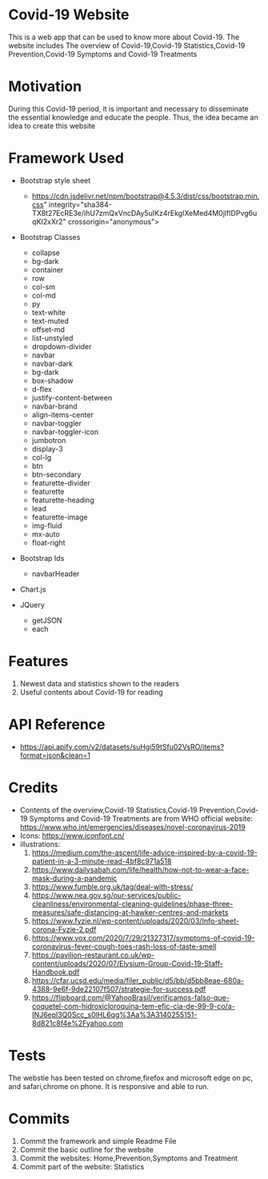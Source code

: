 # Covid-19 Website
This is a web app that can be used to know more about Covid-19. The website includes The overview of Covid-19,Covid-19 Statistics,Covid-19 Prevention,Covid-19 Symptoms and Covid-19 Treatments

# Motivation
During this Covid-19 period, it is important and necessary to disseminate the essential knowledge and educate the people. Thus, the idea became an idea to create this website

# Framework Used
* Bootstrap style sheet
  * https://cdn.jsdelivr.net/npm/bootstrap@4.5.3/dist/css/bootstrap.min.css" integrity="sha384-TX8t27EcRE3e/ihU7zmQxVncDAy5uIKz4rEkgIXeMed4M0jlfIDPvg6uqKI2xXr2" crossorigin="anonymous">
  
* Bootstrap Classes
  * collapse
  * bg-dark
  * container
  * row
  * col-sm
  * col-md
  * py
  * text-white
  * text-muted
  * offset-md
  * list-unstyled
  * dropdown-divider
  * navbar
  * navbar-dark
  * bg-dark
  * box-shadow
  * d-flex
  * justify-content-between
  * navbar-brand
  * align-items-center
  * navbar-toggler
  * navbar-toggler-icon
  * jumbotron
  * display-3
  * col-lg
  * btn
  * btn-secondary
  * featurette-divider
  * featurette
  * featurette-heading
  * lead
  * featurette-image
  * img-fluid
  * mx-auto
  * float-right

* Bootstrap Ids
  * navbarHeader
  
* Chart.js

* JQuery
  * getJSON
  * each
  
# Features
1. Newest data and statistics shown to the readers
2. Useful contents about Covid-19 for reading

# API Reference
* https://api.apify.com/v2/datasets/suHgi59tSfu02VsRO/items?format=json&clean=1

# Credits
* Contents of the overview,Covid-19 Statistics,Covid-19 Prevention,Covid-19 Symptoms and Covid-19 Treatments are from WHO official website: https://www.who.int/emergencies/diseases/novel-coronavirus-2019
* Icons: https://www.iconfont.cn/
* illustrations: 
  1. https://medium.com/the-ascent/life-advice-inspired-by-a-covid-19-patient-in-a-3-minute-read-4bf8c971a518
  2. https://www.dailysabah.com/life/health/how-not-to-wear-a-face-mask-during-a-pandemic
  3. https://www.fumble.org.uk/tag/deal-with-stress/
  4. https://www.nea.gov.sg/our-services/public-cleanliness/environmental-cleaning-guidelines/phase-three-measures/safe-distancing-at-hawker-centres-and-markets
  5. https://www.fyzie.nl/wp-content/uploads/2020/03/Info-sheet-corona-Fyzie-2.pdf
  6. https://www.vox.com/2020/7/29/21327317/symptoms-of-covid-19-coronavirus-fever-cough-toes-rash-loss-of-taste-smell
  7. https://pavilion-restaurant.co.uk/wp-content/uploads/2020/07/Elysium-Group-Covid-19-Staff-Handbook.pdf
  8. https://cfar.ucsd.edu/media/filer_public/d5/bb/d5bb8eae-680a-4388-9e6f-9de22107f507/strategie-for-success.pdf
  9. https://flipboard.com/@YahooBrasil/verificamos-falso-que-coquetel-com-hidroxicloroquina-tem-efic-cia-de-99-9-co/a-INJ6epl3Q0Scc_s0lHL6qg%3Aa%3A3140255151-8d821c8f4e%2Fyahoo.com

# Tests
The webstie has been tested on chrome,firefox and microsoft edge on pc, and safari,chrome on phone. It is responsive and able to run.

# Commits
1. Commit the framework and simple Readme File
2. Commit the basic outline for the website
3. Commit the websites: Home,Prevention,Symptoms and Treatment
4. Commit part of the website: Statistics
